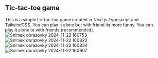 ## Tic-tac-toe game

This is a simple tic-tac-toe game created in Next.js Typescript and TailwindCSS. 
You can play it alone but with friend its more funny. You can play it alone or with friends (recommended).
![Snímek obrazovky 2024-11-22 160753](https://github.com/user-attachments/assets/7978ea68-c553-446a-9a7f-b56cb2ccd40c)
![Snímek obrazovky 2024-11-22 160823](https://github.com/user-attachments/assets/0df55176-7d84-4da2-895d-cf1f13db5d03)
![Snímek obrazovky 2024-11-22 160834](https://github.com/user-attachments/assets/15a03412-e7d6-43d2-b18b-3a62e894b576)
![Snímek obrazovky 2024-11-22 160907](https://github.com/user-attachments/assets/69baff1f-cf6a-404a-a8bf-4930e073b408)
